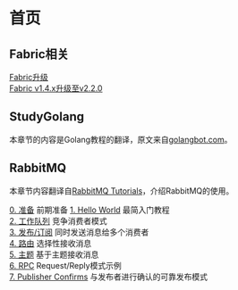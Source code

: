 # 首页  

## Fabric相关  

[Fabric升级](fabric/upgrade.md)  
[Fabric v1.4.x升级至v2.2.0](fabric/example.md)  

## StudyGolang  

本章节的内容是Golang教程的翻译，原文来自[golangbot.com](https://golangbot.com/learn-golang-series/)。  

## RabbitMQ  

本章节内容翻译自[RabbitMQ Tutorials](https://www.rabbitmq.com/getstarted.html)，介绍RabbitMQ的使用。  

[0. 准备](RabbitMQ/00.md) 前期准备
[1. Hello World](RabbitMQ/1.md) 最简入门教程  
[2. 工作队列](RabbitMQ/2.md) 竞争消费者模式  
[3. 发布/订阅](RabbitMQ/3.md) 同时发送消息给多个消费者  
[4. 路由](RabbitMQ/4.md) 选择性接收消息  
[5. 主题](RabbitMQ/5.md) 基于主题接收消息   
[6. RPC](RabbitMQ/6.md) Request/Reply模式示例   
[7. Publisher Confirms](RabbitMQ/7.md) 与发布者进行确认的可靠发布模式 
